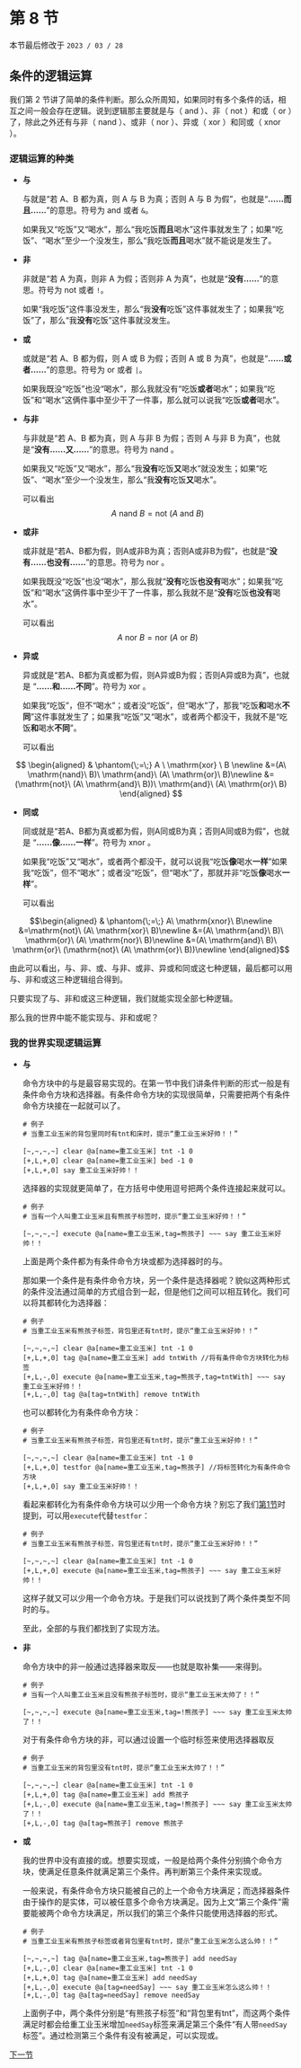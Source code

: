 # 第 8 节

本节最后修改于 `2023 / 03 / 28`

## 条件的逻辑运算

我们第 2 节讲了简单的条件判断。那么众所周知，如果同时有多个条件的话，相互之间一般会存在逻辑。说到逻辑那主要就是与（ $\mathrm{and}$ ）、非（ $\mathrm{not}$ ）和或（ $\mathrm{or}$ ）了，除此之外还有与非（ $\mathrm{nand}$ ）、或非（ $\mathrm{nor}$ ）、异或（ $\mathrm{xor}$ ）和同或（ $\mathrm{xnor}$ ）。

### 逻辑运算的种类

- **与**

  与就是“若 A、B 都为真，则 A 与 B 为真；否则 A 与 B 为假”，也就是“**……而且……**”的意思。符号为 $\mathrm{and}$ 或者 `&`。

  如果我又“吃饭”又“喝水”，那么“我吃饭**而且**喝水”这件事就发生了；如果“吃饭”、“喝水”至少一个没发生，那么“我吃饭**而且**喝水”就不能说是发生了。

- **非**

  非就是“若 A 为真，则非 A 为假；否则非 A 为真”，也就是“**没有……**”的意思。符号为 $\mathrm{not}$ 或者 `!`。

  如果“我吃饭”这件事没发生，那么“我**没有**吃饭”这件事就发生了；如果我“吃饭”了，那么“我**没有**吃饭”这件事就没发生。

- **或**

  或就是“若 A、B 都为假，则 A 或 B 为假；否则 A 或 B 为真”，也就是“**……或者……**”的意思。符号为 $\mathrm{or}$ 或者 `|`。

  如果我既没“吃饭”也没“喝水”，那么我就没有“吃饭**或者**喝水”；如果我“吃饭”和“喝水”这俩件事中至少干了一件事，那么就可以说我“吃饭**或者**喝水”。

- **与非**

  与非就是“若 A、B 都为真，则 A 与非 B 为假；否则 A 与非 B 为真”，也就是“**没有……又……**”的意思。符号为 $\mathrm{nand}$ 。

  如果我又“吃饭”又“喝水”，那么“我**没有**吃饭**又**喝水”就没发生；如果“吃饭”、“喝水”至少一个没发生，那么“我**没有**吃饭**又**喝水”。

  可以看出
  $$A \ \mathrm{nand} \ B=\mathrm{not}\ (A\ \mathrm{and}\ B)$$

- **或非**

  或非就是“若A、B都为假，则A或非B为真；否则A或非B为假”，也就是“**没有……也没有……**”的意思。符号为 $\mathrm{nor}$ 。

  如果我既没“吃饭”也没“喝水”，那么我就“**没有**吃饭**也没有**喝水”；如果我“吃饭”和“喝水”这俩件事中至少干了一件事，那么我就不是“**没有**吃饭**也没有**喝水”。

  可以看出
  $$A\ \mathrm{nor}\ B=\mathrm{nor}\ (A\ \mathrm{or}\ B)$$

- **异或**

  异或就是“若A、B都为真或都为假，则A异或B为假；否则A异或B为真”，也就是 “**……和……不同**”。符号为 $\mathrm{xor}$ 。

  如果我“吃饭”，但不“喝水”；或者没“吃饭”，但“喝水”了，那我“吃饭**和**喝水**不同**”这件事就发生了；如果我“吃饭”又“喝水”，或者两个都没干，我就不是“吃饭**和**喝水**不同**”。

  可以看出

$$ \begin{aligned} & \phantom{\;=\;} A \ \mathrm{xor} \ B \newline &=(A\ \mathrm{nand}\ B)\ \mathrm{and}\ (A\ \mathrm{or}\ B)\newline &=(\mathrm{not}\ (A\ \mathrm{and}\ B))\ \mathrm{and}\ (A\ \mathrm{or}\ B) \end{aligned} $$

- **同或**

  同或就是“若A、B都为真或都为假，则A同或B为真；否则A同或B为假”，也就是 “**……像……一样**”。符号为 $\mathrm{xnor}$ 。

  如果我“吃饭”又“喝水”，或者两个都没干，就可以说我“吃饭**像**喝水**一样**”如果我“吃饭”，但不“喝水”；或者没“吃饭”，但“喝水”了，那就并非“吃饭**像**喝水**一样**”。

  可以看出

$$\begin{aligned} & \phantom{\;=\;} A\ \mathrm{xnor}\ B\newline &=\mathrm{not}\ (A\ \mathrm{xor}\ B)\newline &=(A\ \mathrm{and}\ B)\ \mathrm{or}\ (A\ \mathrm{nor}\ B)\newline &=(A\ \mathrm{and}\ B)\ \mathrm{or}\ (\mathrm{not}\ (A\ \mathrm{or}\ B))\newline \end{aligned}$$

由此可以看出，与、非、或、与非、或非、异或和同或这七种逻辑，最后都可以用与、非和或这三种逻辑组合得到。

只要实现了与、非和或这三种逻辑，我们就能实现全部七种逻辑。

那么我的世界中能不能实现与、非和或呢？

### 我的世界实现逻辑运算

- **与**

  命令方块中的与是最容易实现的。在第一节中我们讲条件判断的形式一般是有条件命令方块和选择器。有条件命令方块的实现很简单，只需要把两个有条件命令方块接在一起就可以了。

  ```text
  # 例子
  # 当重工业玉米的背包里同时有tnt和床时，提示“重工业玉米好帅！！”

  [~,~,~,~] clear @a[name=重工业玉米] tnt -1 0
  [+,L,+,0] clear @a[name=重工业玉米] bed -1 0
  [+,L,+,0] say 重工业玉米好帅！！
  ```

  选择器的实现就更简单了，在方括号中使用逗号把两个条件连接起来就可以。

  ```text
  # 例子
  # 当有一个人叫重工业玉米且有熊孩子标签时，提示“重工业玉米好帅！！”

  [~,~,~,~] execute @a[name=重工业玉米,tag=熊孩子] ~~~ say 重工业玉米好帅！！
  ```

  上面是两个条件都为有条件命令方块或都为选择器时的与。

  那如果一个条件是有条件命令方块，另一个条件是选择器呢？貌似这两种形式的条件没法通过简单的方式组合到一起，但是他们之间可以相互转化。我们可以将其都转化为选择器：

  ```text
  # 例子
  # 当重工业玉米有熊孩子标签，背包里还有tnt时，提示“重工业玉米好帅！！”

  [~,~,~,~] clear @a[name=重工业玉米] tnt -1 0
  [+,L,+,0] tag @a[name=重工业玉米] add tntWith //将有条件命令方块转化为标签
  [+,L,-,0] execute @a[name=重工业玉米,tag=熊孩子,tag=tntWith] ~~~ say 重工业玉米好帅！！
  [+,L,-,0] tag @a[tag=tntWith] remove tntWith
  ```

  也可以都转化为有条件命令方块：

  ```text
  # 例子
  # 当重工业玉米有熊孩子标签，背包里还有tnt时，提示“重工业玉米好帅！！”

  [~,~,~,~] clear @a[name=重工业玉米] tnt -1 0
  [+,L,+,0] testfor @a[name=重工业玉米,tag=熊孩子] //将标签转化为有条件命令方块
  [+,L,+,0] say 重工业玉米好帅！！
  ```

  看起来都转化为有条件命令方块可以少用一个命令方块？别忘了我们[第1节](1.md#选择器)时提到，可以用`execute`代替`testfor`：

  ```text
  # 例子
  # 当重工业玉米有熊孩子标签，背包里还有tnt时，提示“重工业玉米好帅！！”

  [~,~,~,~] clear @a[name=重工业玉米] tnt -1 0
  [+,L,+,0] execute @a[name=重工业玉米,tag=熊孩子] ~~~ say 重工业玉米好帅！！
  ```

  这样子就又可以少用一个命令方块。于是我们可以说找到了两个条件类型不同时的与。

  至此，全部的与我们都找到了实现方法。

- **非**

  命令方块中的非一般通过选择器来取反——也就是取补集——来得到。

  ```text
  # 例子
  # 当有一个人叫重工业玉米且没有熊孩子标签时，提示“重工业玉米太帅了！！”

  [~,~,~,~] execute @a[name=重工业玉米,tag=!熊孩子] ~~~ say 重工业玉米太帅了！！
  ```

  对于有条件命令方块的非，可以通过设置一个临时标签来使用选择器取反

  ```text
  # 例子
  # 当重工业玉米的背包里没有tnt时，提示“重工业玉米太帅了！！”

  [~,~,~,~] clear @a[name=重工业玉米] tnt -1 0
  [+,L,+,0] tag @a[name=重工业玉米] add 熊孩子
  [+,L,-,0] execute @a[name=重工业玉米,tag=!熊孩子] ~~~ say 重工业玉米太帅了！！
  [+,L,-,0] tag @a[tag=熊孩子] remove 熊孩子
  ```

- **或**

  我的世界中没有直接的或。想要实现或，一般是给两个条件分别搞个命令方块，使满足任意条件就满足第三个条件。再判断第三个条件来实现或。

  一般来说，有条件命令方块只能被自己的上一个命令方块满足；而选择器条件由于操作的是实体，可以被任意多个命令方块满足。因为上文“第三个条件”需要能被两个命令方块满足，所以我们的第三个条件只能使用选择器的形式。

  ```text
  # 例子
  # 当重工业玉米有熊孩子标签或者背包里有tnt时，提示“重工业玉米怎么这么帅！！”

  [~,~,~,~] tag @a[name=重工业玉米,tag=熊孩子] add needSay
  [+,L,-,0] clear @a[name=重工业玉米] tnt -1 0
  [+,L,+,0] tag @a[name=重工业玉米] add needSay
  [+,L,-,0] execute @a[tag=needSay] ~~~ say 重工业玉米怎么这么帅！！
  [+,L,-,0] tag @a[tag=needSay] remove needSay
  ```

  上面例子中，两个条件分别是“有熊孩子标签”和“背包里有tnt”，而这两个条件满足时都会给重工业玉米增加`needSay`标签来满足第三个条件“有人带`needSay`标签”。通过检测第三个条件有没有被满足，可以实现或。

[下一节](9.md)
